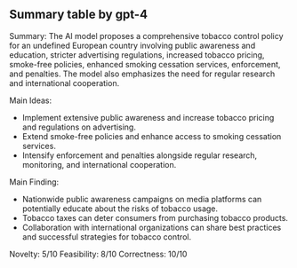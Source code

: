 ## Summary table by gpt-4
Summary: 
The AI model proposes a comprehensive tobacco control policy for an undefined European country involving public awareness and education, stricter advertising regulations, increased tobacco pricing, smoke-free policies, enhanced smoking cessation services, enforcement, and penalties. The model also emphasizes the need for regular research and international cooperation. 

Main Ideas: 
- Implement extensive public awareness and increase tobacco pricing and regulations on advertising.
- Extend smoke-free policies and enhance access to smoking cessation services.
- Intensify enforcement and penalties alongside regular research, monitoring, and international cooperation.

Main Finding:
- Nationwide public awareness campaigns on media platforms can potentially educate about the risks of tobacco usage.
- Tobacco taxes can deter consumers from purchasing tobacco products.
- Collaboration with international organizations can share best practices and successful strategies for tobacco control.

Novelty: 5/10
Feasibility: 8/10
Correctness: 10/10